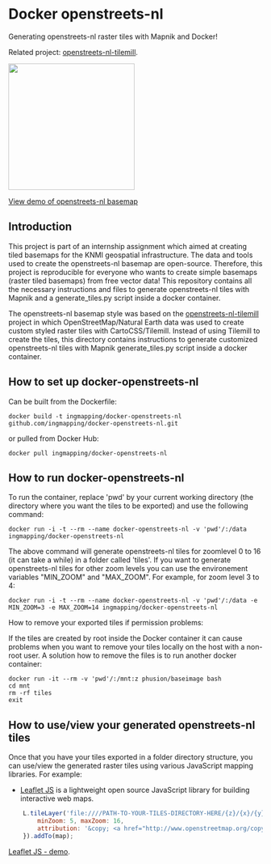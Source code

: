 # Docker openstreets-nl

Generating openstreets-nl raster tiles with Mapnik and Docker! 

Related project: [openstreets-nl-tilemill](https://github.com/ingmapping/openstreets-nl-tilemill/).

<img src="https://github.com/ingmapping/openstreets-nl-tilemill/blob/master/demo.gif" width="250">

[View demo of openstreets-nl basemap](https://tileserver.ingmapping.com/openstreets_nl/demo.html)

## Introduction  

This project is part of an internship assignment which aimed at creating tiled basemaps for the KNMI geospatial infrastructure. The data and tools used to create the openstreets-nl basemap are open-source. Therefore, this project is reproducible for everyone who wants to create simple basemaps (raster tiled basemaps) from free vector data! This repository contains all the necessary instructions and files to generate openstreets-nl tiles with Mapnik and a generate_tiles.py script inside a docker container. 

The openstreets-nl basemap style was based on the [openstreets-nl-tilemill](https://github.com/ingmapping/openstreets-nl-tilemill/) project in which OpenStreetMap/Natural Earth data was used to create custom styled raster tiles with CartoCSS/Tilemill. Instead of using Tilemill to create the tiles, this directory contains instructions to generate customized openstreets-nl tiles with Mapnik generate_tiles.py script inside a docker container. 

## How to set up docker-openstreets-nl 

Can be built from the Dockerfile:

```
docker build -t ingmapping/docker-openstreets-nl github.com/ingmapping/docker-openstreets-nl.git
```

or pulled from Docker Hub:

```
docker pull ingmapping/docker-openstreets-nl
```

## How to run docker-openstreets-nl 

To run the container, replace 'pwd' by your current working directory (the directory where you want the tiles to be exported) and use the following command:

```
docker run -i -t --rm --name docker-openstreets-nl -v 'pwd'/:/data ingmapping/docker-openstreets-nl
```

The above command will generate openstreets-nl tiles for zoomlevel 0 to 16 (it can take a while) in a folder called 'tiles'. If you want to generate openstreets-nl tiles for other zoom levels you can use the environement variables "MIN_ZOOM" and "MAX_ZOOM". For example, for zoom level 3 to 4:

```
docker run -i -t --rm --name docker-openstreets-nl -v 'pwd'/:/data -e MIN_ZOOM=3 -e MAX_ZOOM=14 ingmapping/docker-openstreets-nl
```

How to remove your exported tiles if permission problems: 

If the tiles are created by root inside the Docker container it can cause problems when you want to remove your tiles locally on the host with a non-root user. A solution how to remove the files is to run another docker container:

```
docker run -it --rm -v 'pwd'/:/mnt:z phusion/baseimage bash 
cd mnt 
rm -rf tiles 
exit
```

## How to use/view your generated openstreets-nl tiles

Once that you have your tiles exported in a folder directory structure, you can use/view the generated raster tiles using various JavaScript mapping libraries. For example:

* [Leaflet JS](https://leafletjs.com/) is a lightweight open source JavaScript library for building interactive web maps.

```js
	L.tileLayer('file:////PATH-TO-YOUR-TILES-DIRECTORY-HERE/{z}/{x}/{y}.png', {
		minZoom: 5, maxZoom: 16,
		attribution: '&copy; <a href="http://www.openstreetmap.org/copyright">OpenStreetMap</a> contributors | <a href="https://github.com/ingmapping/openstreets-nl-tilemill/"> openstreets-nl</a> project - <a href="https://www.ingmapping.com">ingmapping.com</a>'
	}).addTo(map);
```
[Leaflet JS - demo](https://tileserver.ingmapping.com/openstreets_nl/demo.html).
